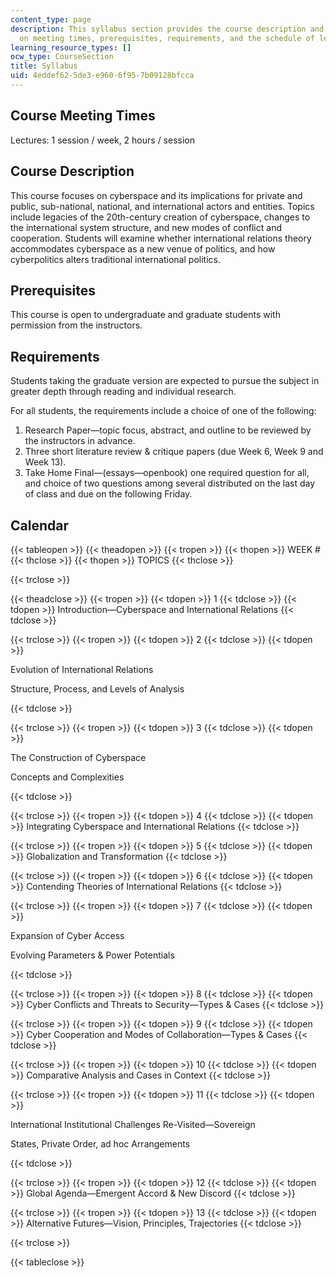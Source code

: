 ```yaml
---
content_type: page
description: This syllabus section provides the course description and information
  on meeting times, prerequisites, requirements, and the schedule of lecture topics.
learning_resource_types: []
ocw_type: CourseSection
title: Syllabus
uid: 4eddef62-5de3-e960-6f95-7b09128bfcca
---
```


Course Meeting Times
--------------------

Lectures: 1 session / week, 2 hours / session

Course Description
------------------

This course focuses on cyberspace and its implications for private and public, sub-national, national, and international actors and entities. Topics include legacies of the 20th-century creation of cyberspace, changes to the international system structure, and new modes of conflict and cooperation. Students will examine whether international relations theory accommodates cyberspace as a new venue of politics, and how cyberpolitics alters traditional international politics.

Prerequisites
-------------

This course is open to undergraduate and graduate students with permission from the instructors.

Requirements
------------

Students taking the graduate version are expected to pursue the subject in greater depth through reading and individual research.

For all students, the requirements include a choice of one of the following:

1.  Research Paper—topic focus, abstract, and outline to be reviewed by the instructors in advance.
2.  Three short literature review & critique papers (due Week 6, Week 9 and Week 13).
3.  Take Home Final—(essays—openbook) one required question for all, and choice of two questions among several distributed on the last day of class and due on the following Friday.

Calendar
--------

{{< tableopen >}}
{{< theadopen >}}
{{< tropen >}}
{{< thopen >}}
WEEK #
{{< thclose >}}
{{< thopen >}}
TOPICS
{{< thclose >}}

{{< trclose >}}

{{< theadclose >}}
{{< tropen >}}
{{< tdopen >}}
1
{{< tdclose >}}
{{< tdopen >}}
Introduction—Cyberspace and International Relations
{{< tdclose >}}

{{< trclose >}}
{{< tropen >}}
{{< tdopen >}}
2
{{< tdclose >}}
{{< tdopen >}}


Evolution of International Relations

Structure, Process, and Levels of Analysis


{{< tdclose >}}

{{< trclose >}}
{{< tropen >}}
{{< tdopen >}}
3
{{< tdclose >}}
{{< tdopen >}}


The Construction of Cyberspace

Concepts and Complexities


{{< tdclose >}}

{{< trclose >}}
{{< tropen >}}
{{< tdopen >}}
4
{{< tdclose >}}
{{< tdopen >}}
Integrating Cyberspace and International Relations
{{< tdclose >}}

{{< trclose >}}
{{< tropen >}}
{{< tdopen >}}
5
{{< tdclose >}}
{{< tdopen >}}
Globalization and Transformation
{{< tdclose >}}

{{< trclose >}}
{{< tropen >}}
{{< tdopen >}}
6
{{< tdclose >}}
{{< tdopen >}}
Contending Theories of International Relations
{{< tdclose >}}

{{< trclose >}}
{{< tropen >}}
{{< tdopen >}}
7
{{< tdclose >}}
{{< tdopen >}}


Expansion of Cyber Access

Evolving Parameters & Power Potentials


{{< tdclose >}}

{{< trclose >}}
{{< tropen >}}
{{< tdopen >}}
8
{{< tdclose >}}
{{< tdopen >}}
Cyber Conflicts and Threats to Security—Types & Cases
{{< tdclose >}}

{{< trclose >}}
{{< tropen >}}
{{< tdopen >}}
9
{{< tdclose >}}
{{< tdopen >}}
Cyber Cooperation and Modes of Collaboration—Types & Cases
{{< tdclose >}}

{{< trclose >}}
{{< tropen >}}
{{< tdopen >}}
10
{{< tdclose >}}
{{< tdopen >}}
Comparative Analysis and Cases in Context
{{< tdclose >}}

{{< trclose >}}
{{< tropen >}}
{{< tdopen >}}
11
{{< tdclose >}}
{{< tdopen >}}


International Institutional Challenges Re-­Visited—Sovereign

States, Private Order, ad hoc Arrangements


{{< tdclose >}}

{{< trclose >}}
{{< tropen >}}
{{< tdopen >}}
12
{{< tdclose >}}
{{< tdopen >}}
Global Agenda—Emergent Accord & New Discord
{{< tdclose >}}

{{< trclose >}}
{{< tropen >}}
{{< tdopen >}}
13
{{< tdclose >}}
{{< tdopen >}}
Alternative Futures—Vision, Principles, Trajectories
{{< tdclose >}}

{{< trclose >}}

{{< tableclose >}}